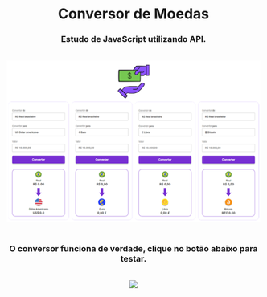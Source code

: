 <h1 align="center">
  Conversor de Moedas</h1>
<h3 align="center">Estudo de JavaScript utilizando API.</h3>
<br>

<div align="center">
  <img width="600px" src="https://github.com/feliperyo/conversor-de-moedas/blob/master/assets/allCurrency.png?raw=true"/>
</div>

<br>
<h3 align="center">O conversor funciona de verdade, clique no botão abaixo para testar.</h3>
<br>
<div align="center">
<a href="https://feliperyo.github.io/conversor-de-moedas/" target="_blank"><img src="https://img.shields.io/website-up-down-green-red/http/cv.lbesson.qc.to.svg"></a>
</div>
